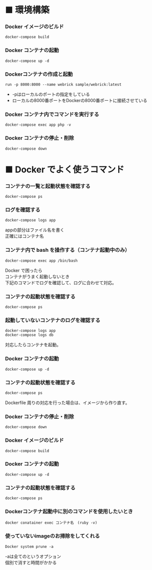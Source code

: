 # ■ 環境構築
### Docker イメージのビルド
```
docker-compose build
```

### Docker コンテナの起動
```
docker-compose up -d
```
### Dockerコンテナの作成と起動
```
run -p 8000:8000 --name webrick sample/webrick:latest
```
- -pはローカルのポートの指定をしている
- ローカルの8000番ポートをDockerの8000番ポートに接続させている

### Docker コンテナ内でコマンドを実行する
```
docker-compose exec app php -v
```

### Docker コンテナの停止・削除
```
docker-compose down
```
# ■ Docker でよく使うコマンド
### コンテナの一覧と起動状態を確認する
```
docker-compose ps
```

### ログを確認する
```
docker-compose logs app
```
appの部分はファイル名を書く<br>
正確にはコンテナ名

### コンテナ内で bash を操作する（コンテナ起動中のみ）
```
docker-compose exec app /bin/bash
```
Docker で困ったら<br>
コンテナがうまく起動しないとき<br>
下記のコマンドでログを確認して、ログに合わせて対応。

### コンテナの起動状態を確認する
```
docker-compose ps
```

### 起動していないコンテナのログを確認する
```
docker-compose logs app
docker-compose logs db
```
対応したらコンテナを起動。

### Docker コンテナの起動
```
docker-compose up -d
```

### コンテナの起動状態を確認する
```
docker-compose ps
```
Dockerfile 周りの対応を行った場合は、イメージから作り直す。

### Docker コンテナの停止・削除
```
docker-compose down
```

### Docker イメージのビルド
```
docker-compose build
```

### Docker コンテナの起動
```
docker-compose up -d
```

### コンテナの起動状態を確認する
```
docker-compose ps
```
### Dockerコンテナ起動中に別のコマンドを使用したいとき

```
docker conatainer exec コンテナ名　(ruby -v)
```
### 使っていないimageのお掃除をしてくれる
```
Docker system prune -a
```
-aは全てのというオプション<br>
個別で消すと時間がかかる
